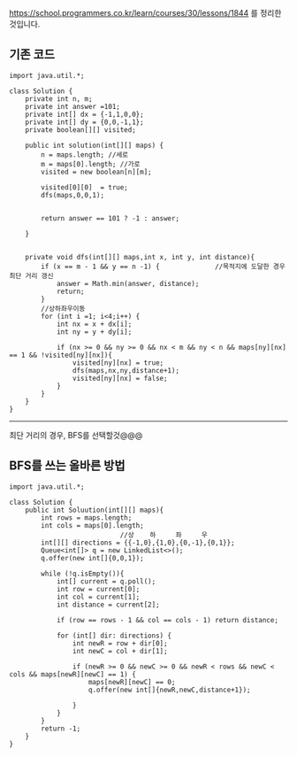https://school.programmers.co.kr/learn/courses/30/lessons/1844 를 정리한것입니다. 

<h2>기존 코드</h2>
    

    import java.util.*;

    class Solution {
        private int n, m;
        private int answer =101;
        private int[] dx = {-1,1,0,0};
        private int[] dy = {0,0,-1,1};
        private boolean[][] visited;
    
        public int solution(int[][] maps) {
            n = maps.length; //세로
            m = maps[0].length; //가로
            visited = new boolean[n][m];
    
            visited[0][0]  = true;
            dfs(maps,0,0,1);
        
    
            return answer == 101 ? -1 : answer;
        
        }
    
    
        private void dfs(int[][] maps,int x, int y, int distance){
            if (x == m - 1 && y == n -1) {              //목적지에 도달한 경우 최단 거리 갱신
                answer = Math.min(answer, distance);
                return;
            }
            //상하좌우이동
            for (int i =1; i<4;i++) {
                int nx = x + dx[i];
                int ny = y + dy[i];
                
                if (nx >= 0 && ny >= 0 && nx < m && ny < n && maps[ny][nx] == 1 && !visited[ny][nx]){
                    visited[ny][nx] = true;
                    dfs(maps,nx,ny,distance+1);
                    visited[ny][nx] = false;
                }
            }
        }
    }

------
최단 거리의 경우, BFS를 선택할것@@@

<h2>BFS를 쓰는 올바른 방법</h2>

    import java.util.*;

    class Solution {
        public int Soluution(int[][] maps){
            int rows = maps.length;
            int cols = maps[0].length;
                                //상    하     좌     우                     
            int[][] directions = {{-1,0},{1,0},{0,-1},{0,1}};
            Queue<int[]> q = new LinkedList<>();
            q.offer(new int[]{0,0,1});

            while (!q.isEmpty()){
                int[] current = q.poll();
                int row = current[0];
                int col = current[1];
                int distance = current[2];

                if (row == rows - 1 && col == cols - 1) return distance;
                
                for (int[] dir: directions) {
                    int newR = row + dir[0];
                    int newC = col + dir[1];
                    
                    if (newR >= 0 && newC >= 0 && newR < rows && newC < cols && maps[newR][newC] == 1) {
                        maps[newR][newC] == 0;
                        q.offer(new int[]{newR,newC,distance+1});
                        
                    }
                }
            }
            return -1;
        }
    }

    

    

